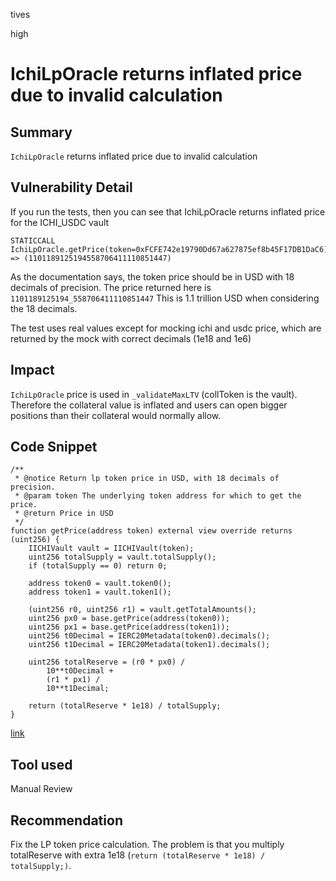 tives

high

# IchiLpOracle returns inflated price due to invalid calculation

## Summary

`IchiLpOracle` returns inflated price due to invalid calculation

## Vulnerability Detail

If you run the tests, then you can see that IchiLpOracle returns inflated price for the ICHI_USDC vault

```solidity
STATICCALL IchiLpOracle.getPrice(token=0xFCFE742e19790Dd67a627875ef8b45F17DB1DaC6) => (1101189125194558706411110851447)
```

As the documentation says, the token price should be in USD with 18 decimals of precision. The price returned here is `1101189125194_558706411110851447` This is 1.1 trillion USD when considering the 18 decimals. 

The test uses real values except for mocking ichi and usdc price, which are returned by the mock with correct decimals (1e18 and 1e6)

## Impact

`IchiLpOracle` price is used in `_validateMaxLTV` (collToken is the vault). Therefore the collateral value is inflated and users can open bigger positions than their collateral would normally allow.

## Code Snippet

```solidity
/**
 * @notice Return lp token price in USD, with 18 decimals of precision.
 * @param token The underlying token address for which to get the price.
 * @return Price in USD
 */
function getPrice(address token) external view override returns (uint256) {
    IICHIVault vault = IICHIVault(token);
    uint256 totalSupply = vault.totalSupply();
    if (totalSupply == 0) return 0;

    address token0 = vault.token0();
    address token1 = vault.token1();

    (uint256 r0, uint256 r1) = vault.getTotalAmounts();
    uint256 px0 = base.getPrice(address(token0));
    uint256 px1 = base.getPrice(address(token1));
    uint256 t0Decimal = IERC20Metadata(token0).decimals();
    uint256 t1Decimal = IERC20Metadata(token1).decimals();

    uint256 totalReserve = (r0 * px0) /
        10**t0Decimal +
        (r1 * px1) /
        10**t1Decimal;

    return (totalReserve * 1e18) / totalSupply;
}
```
[link](https://github.com/sherlock-audit/2023-02-blueberry/blob/main/contracts/oracle/IchiLpOracle.sol/#L38)

## Tool used

Manual Review

## Recommendation

Fix the LP token price calculation. The problem is that you multiply totalReserve with extra 1e18 (`return (totalReserve * 1e18) / totalSupply;)`.